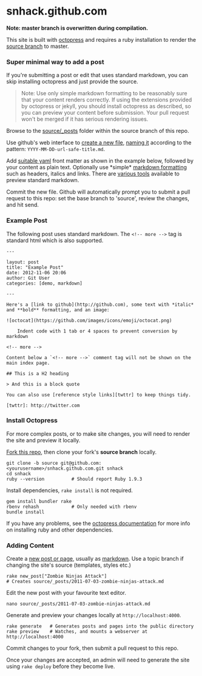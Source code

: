 snhack.github.com
=================

__Note:  master branch is overwritten during compilation.__

This site is built with [octopress] and requires a ruby installation to render the [source branch] to master.

[octopress]: http://octopress.org/docs
[octopress documentation]: http://octopress.org/docs/setup/
[source branch]: https://github.com/snhack/snhack.github.com/tree/source
[fork this repo]: https://github.com/snhack/snhack.github.com/fork_select


### Super minimal way to add a post

If you're submitting a post or edit that uses standard markdown, you can skip installing octopress and just provide the source.

> Note:  Use only simple markdown formatting to be reasonably sure that your content renders correctly.  If using the extensions provided by octopress or jekyll, you should install octopress as described, so you can preview your content before submission.  Your pull request won't be merged if it has serious rendering issues.

Browse to the [source/_posts] folder within the source branch of this repo.

[source/_posts]: https://github.com/snhack/snhack.github.com/tree/source/source/_posts

Use github's web interface to [create a new file], [naming it] according to the pattern: ``YYYY-MM-DD-url-safe-title.md``.

[create a new file]: https://github.com/blog/1327-creating-files-on-github
[naming it]: https://github.com/blog/1436-moving-and-renaming-files-on-github

Add [suitable yaml] front matter as shown in the example below, followed by your content as plain text.  Optionally use \*simple\* [markdown formatting] such as headers, italics and links.  There are [various tools] available to preview standard markdown.

Commit the new file.  Github will automatically prompt you to submit a pull request to this repo: set the base branch to 'source', review the changes, and hit send.


### Example Post

The following post uses standard markdown.  The `<!-- more -->` tag is standard html which is also supported.

	---

	layout: post
	title: "Example Post"
	date: 2012-11-06 20:06
	author: Git User
	categories: [demo, markdown]

	---

	Here's a [link to github](http://github.com), some text with *italic* and **bold** formatting, and an image:

	![octocat](https://github.com/images/icons/emoji/octocat.png)

    	Indent code with 1 tab or 4 spaces to prevent conversion by markdown

	<!-- more -->

	Content below a `<!-- more -->` comment tag will not be shown on the main index page.

	## This is a H2 heading

	> And this is a block quote

	You can also use [reference style links][twttr] to keep things tidy.

	[twttr]: http://twitter.com


[suitable yaml]: http://octopress.org/docs/blogging
[markdown formatting]: http://daringfireball.net/projects/markdown/basics
[various tools]: http://daringfireball.net/projects/markdown/dingus


### Install Octopress

For more complex posts, or to make site changes, you will need to render the site and preview it locally.

[Fork this repo], then clone your fork's **source branch** locally.

	git clone -b source git@github.com:<yourusername>/snhack.github.com.git snhack
	cd snhack
	ruby --version  		# Should report Ruby 1.9.3


Install dependencies, ``rake install`` is not required.

	gem install bundler rake
	rbenv rehash			# Only needed with rbenv
	bundle install

If you have any problems, see the [octopress documentation] for more info on installing ruby and other dependencies.



### Adding Content

Create a [new post or page], usually as [markdown].  Use a topic branch if changing the site's source (templates, styles etc.)

	rake new_post["Zombie Ninjas Attack"]
	# Creates source/_posts/2011-07-03-zombie-ninjas-attack.md

[new post or page]: http://octopress.org/docs/blogging
[markdown]: http://daringfireball.net/projects/markdown


Edit the new post with your favourite text editor.

	nano source/_posts/2011-07-03-zombie-ninjas-attack.md


Generate and preview your changes locally at ``http://localhost:4000``.

	rake generate   # Generates posts and pages into the public directory
	rake preview	# Watches, and mounts a webserver at http://localhost:4000


Commit changes to your fork, then submit a pull request to this repo.

Once your changes are accepted, an admin will need to generate the site using ``rake deploy`` before they become live.
